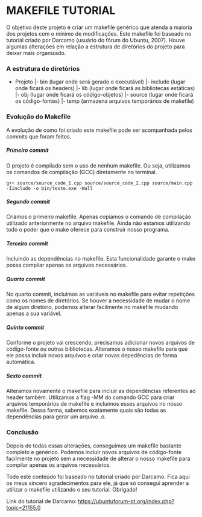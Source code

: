 # MAKEFILE TUTORIAL
O objetivo deste projeto é criar um makefile genérico que atenda a maioria dos projetos com o mínimo de modificações.
Este makefile foi baseado no tutorial criado por Darcamo (usuário do fórum do Ubuntu, 2007). Houve algumas alterações em relação a estrutura de diretórios do projeto para deixar mais organizado.

### A estrutura de diretórios

- Projeto
  |- bin (lugar onde será gerado o executável)
  |- include (lugar onde ficará os headers)
  |- lib (lugar onde ficará as bibliotecas estáticas)
  |- obj (lugar onde ficará os código-objetos)
  |- source (lugar onde ficará os código-fontes)
  |- temp (armazena arquivos temporários de makefile)

### Evolução do Makefile
A evolução de como foi criado este makefile pode ser acompanhada pelos commits que foram feitos.

##### Primeiro commit
O projeto é compilado sem o uso de nenhum makefile. Ou seja, utilizamos os comandos de compilação (GCC) diretamente no terminal.

`g++ source/source_code_1.cpp source/source_code_2.cpp source/main.cpp -Iinclude -o bin/teste.exe -Wall`

##### Segundo commit
Criamos o primeiro makefile. Apenas copiamos o comando de compilação utilizado anteriormente no arquivo makefile. Ainda não estamos utilizando todo o poder que o make oferece para construir nosso programa.

##### Terceiro commit
Incluindo as dependências no makefile. Esta funcionalidade garante o make possa compilar apenas os arquivos necessários.

##### Quarto commit
No quarto commit, incluímos as variáveis no makefile para evitar repetições como os nomes de diretórios. Se houver a necessidade de mudar o nome de algum diretório, podemos alterar facilmente no makefile mudando apenas a sua variável.

##### Quinto commit
Conforme o projeto vai crescendo, precisamos adicionar novos arquivos de código-fonte ou outras bibliotecas. Alteramos o nosso makefile para que ele possa incluir novos arquivos e criar novas depedências de forma automática.

##### Sexto commit
Alteramos novamente o makefile para incluir as dependências referentes ao header também. Utilizamos a flag -MM do comando GCC para criar arquivos temporários de makefile e incluímos esses arquivos no nosso makefile. Dessa forma, sabemos exatamente quais são todas as dependências para gerar um arquivo .o.

### Conclusão
Depois de todas essas alterações, conseguimos um makefile bastante completo e genérico. Podemos incluir novos arquivos de código-fonte facilmente no projeto sem a necessidade de alterar o nosso makefile para compilar apenas os arquivos necessários.

Todo este conteúdo foi baseado no tutorial criado por Darcamo. Fica aqui os meus sincero agradecimentos para ele, já que só consegui aprender a utilizar o makefile utilizando o seu tutorial. Obrigado!

Link do tutorial de Darcamo:
https://ubuntuforum-pt.org/index.php?topic=21155.0